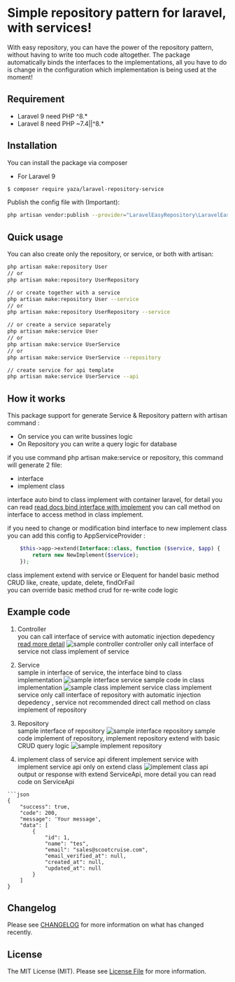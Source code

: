 # Simple repository pattern for laravel, with services!

With easy repository, you can have the power of the repository pattern, without having to write too much code altogether. The package automatically binds the interfaces to the implementations, all you have to do is change in the configuration which implementation is being used at the moment!

## Requirement

- Laravel 9 need PHP ^8.*
- Laravel 8 need PHP ~7.4||^8.*

## Installation

You can install the package via composer
- For Laravel 9
```bash
$ composer require yaza/laravel-repository-service
```

Publish the config file with (Important):

```bash
php artisan vendor:publish --provider="LaravelEasyRepository\LaravelEasyRepositoryServiceProvider" --tag="easy-repository-config"
```

## Quick usage

You can also create only the repository, or service, or both with artisan:

```bash
php artisan make:repository User
// or
php artisan make:repository UserRepository

// or create together with a service
php artisan make:repository User --service
// or
php artisan make:repository UserRepository --service

// or create a service separately
php artisan make:service User
// or
php artisan make:service UserService
// or
php artisan make:service UserService --repository

// create service for api template
php artisan make:service UserService --api

```

## How it works
This package support for generate Service & Repository pattern with artisan command : <br>
- On service you can write bussines logic <br>
- On Repository you can write a query logic for database

if you use command php artisan make:service or repository, this command will generate 2 file: <br>
- interface 
- implement class

interface auto bind to class implement with container laravel, for detail you can read [read docs bind interface with implement](https://laravel.com/docs/9.x/container#binding-interfaces-to-implementations)
you can call method on interface to access method in class implement.

if you need to change or modification bind interface to new implement class you can add this config to AppServiceProvider :
```php
    $this->app->extend(Interface::class, function ($service, $app) {
        return new NewImplement($service);
    });
```

class implement extend with service or Elequent for handel basic method CRUD like, create, update, delete, findOrFail <br>
you can override basic method crud for re-write code logic


## Example code
1. Controller <br>
you can call interface of service with automatic injection depedency [read more detail](https://laravel.com/docs/9.x/container#automatic-injection) 
![sample controller](https://res.cloudinary.com/dk0053zbe/image/upload/v1657282450/easy-repository/user-controller_vykrwc.png)
controller only call interface of service not class implement of service
2. Service <br>
sample in interface of service, the interface bind to class implementation
![sample interface service](https://res.cloudinary.com/dk0053zbe/image/upload/v1657282435/easy-repository/user-interface_hicrrc.png)
sample code in class implementation
![sample class implement service](https://res.cloudinary.com/dk0053zbe/image/upload/v1657282457/easy-repository/user-service_dmudfs.png)
class implement service only call interface of repository with automatic injection depedency
, service not recommended direct call method on class implement of repository
3. Repository <br>
sample interface of repository
![sample interface repository](https://res.cloudinary.com/dk0053zbe/image/upload/v1657282449/easy-repository/interface-repository_wqxhp6.png)
sample code implement of repository, implement repository extend with basic CRUD query logic
![sample implement repository](https://res.cloudinary.com/dk0053zbe/image/upload/v1657282450/easy-repository/class-implement_fsa36d.png)

4. implement class of service api
diferent implement service with implement service api only on extend class
![implement class api](https://res.cloudinary.com/dk0053zbe/image/upload/v1657282469/easy-repository/class-service-api_dcxrop.png)
output or response with extend ServiceApi, more detail you can read code on ServiceApi
```
```json
{
    "success": true,
    "code": 200,
    "message": 'Your message',
    "data": [
        {
            "id": 1,
            "name": "tes",
            "email": "sales@scootcruise.com",
            "email_verified_at": null,
            "created_at": null,
            "updated_at": null
        }
    ]
}
```


## Changelog

Please see [CHANGELOG](CHANGELOG.md) for more information on what has changed recently.

## License

The MIT License (MIT). Please see [License File](LICENSE.md) for more information.
